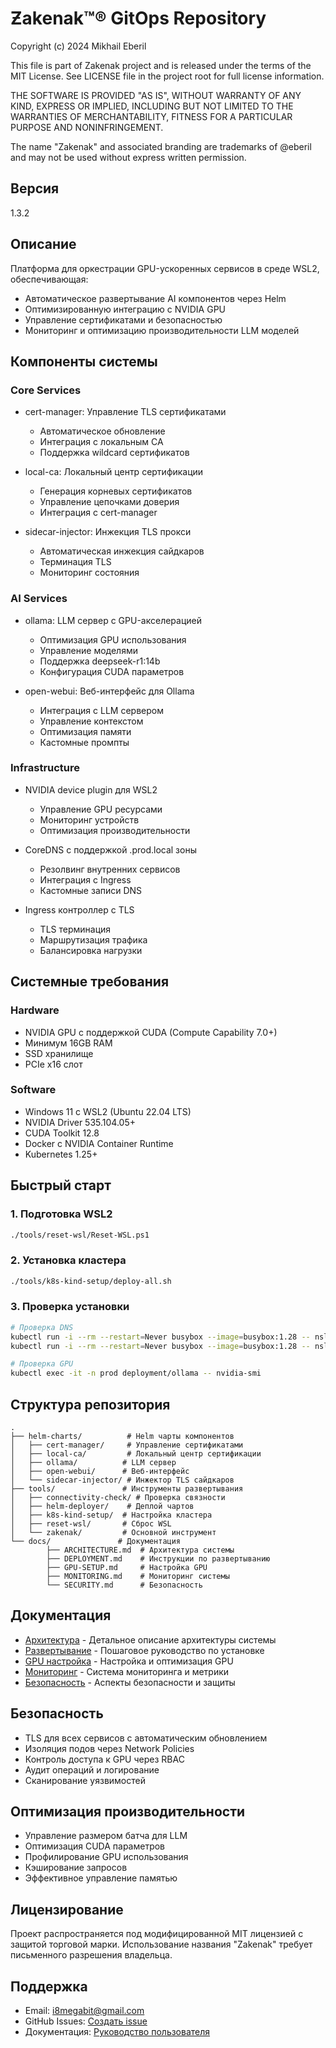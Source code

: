 # Ƶakenak™® GitOps Repository

Copyright (c) 2024 Mikhail Eberil

This file is part of Zakenak project and is released under the terms of the
MIT License. See LICENSE file in the project root for full license information.

THE SOFTWARE IS PROVIDED "AS IS", WITHOUT WARRANTY OF ANY KIND, EXPRESS OR
IMPLIED, INCLUDING BUT NOT LIMITED TO THE WARRANTIES OF MERCHANTABILITY,
FITNESS FOR A PARTICULAR PURPOSE AND NONINFRINGEMENT.

The name "Zakenak" and associated branding are trademarks of @eberil
and may not be used without express written permission.

## Версия
1.3.2

## Описание
Платформа для оркестрации GPU-ускоренных сервисов в среде WSL2, обеспечивающая:
- Автоматическое развертывание AI компонентов через Helm
- Оптимизированную интеграцию с NVIDIA GPU
- Управление сертификатами и безопасностью
- Мониторинг и оптимизацию производительности LLM моделей

## Компоненты системы

### Core Services
- cert-manager: Управление TLS сертификатами
	- Автоматическое обновление
	- Интеграция с локальным CA
	- Поддержка wildcard сертификатов

- local-ca: Локальный центр сертификации
	- Генерация корневых сертификатов
	- Управление цепочками доверия
	- Интеграция с cert-manager

- sidecar-injector: Инжекция TLS прокси
	- Автоматическая инжекция сайдкаров
	- Терминация TLS
	- Мониторинг состояния

### AI Services
- ollama: LLM сервер с GPU-акселерацией
	- Оптимизация GPU использования
	- Управление моделями
	- Поддержка deepseek-r1:14b
	- Конфигурация CUDA параметров

- open-webui: Веб-интерфейс для Ollama
	- Интеграция с LLM сервером
	- Управление контекстом
	- Оптимизация памяти
	- Кастомные промпты

### Infrastructure
- NVIDIA device plugin для WSL2
	- Управление GPU ресурсами
	- Мониторинг устройств
	- Оптимизация производительности

- CoreDNS с поддержкой .prod.local зоны
	- Резолвинг внутренних сервисов
	- Интеграция с Ingress
	- Кастомные записи DNS

- Ingress контроллер с TLS
	- TLS терминация
	- Маршрутизация трафика
	- Балансировка нагрузки

## Системные требования

### Hardware
- NVIDIA GPU с поддержкой CUDA (Compute Capability 7.0+)
- Минимум 16GB RAM
- SSD хранилище
- PCIe x16 слот

### Software
- Windows 11 с WSL2 (Ubuntu 22.04 LTS)
- NVIDIA Driver 535.104.05+
- CUDA Toolkit 12.8
- Docker с NVIDIA Container Runtime
- Kubernetes 1.25+

## Быстрый старт

### 1. Подготовка WSL2
```bash
./tools/reset-wsl/Reset-WSL.ps1
```

### 2. Установка кластера
```bash
./tools/k8s-kind-setup/deploy-all.sh
```

### 3. Проверка установки
```bash
# Проверка DNS
kubectl run -i --rm --restart=Never busybox --image=busybox:1.28 -- nslookup ollama.prod.local
kubectl run -i --rm --restart=Never busybox --image=busybox:1.28 -- nslookup webui.prod.local

# Проверка GPU
kubectl exec -it -n prod deployment/ollama -- nvidia-smi
```

## Структура репозитория
```
.
├── helm-charts/          # Helm чарты компонентов
│   ├── cert-manager/     # Управление сертификатами
│   ├── local-ca/         # Локальный центр сертификации
│   ├── ollama/          # LLM сервер
│   ├── open-webui/      # Веб-интерфейс
│   └── sidecar-injector/ # Инжектор TLS сайдкаров
├── tools/               # Инструменты развертывания
│   ├── connectivity-check/ # Проверка связности
│   ├── helm-deployer/    # Деплой чартов
│   ├── k8s-kind-setup/  # Настройка кластера
│   ├── reset-wsl/       # Сброс WSL
│   └── zakenak/         # Основной инструмент
└── docs/               # Документация
		├── ARCHITECTURE.md  # Архитектура системы
		├── DEPLOYMENT.md    # Инструкции по развертыванию
		├── GPU-SETUP.md     # Настройка GPU
		├── MONITORING.md    # Мониторинг системы
		└── SECURITY.md      # Безопасность
```

## Документация
- [Архитектура](docs/ARCHITECTURE.md) - Детальное описание архитектуры системы
- [Развертывание](docs/DEPLOYMENT.md) - Пошаговое руководство по установке
- [GPU настройка](docs/GPU-SETUP.md) - Настройка и оптимизация GPU
- [Мониторинг](docs/MONITORING.md) - Система мониторинга и метрики
- [Безопасность](docs/SECURITY.md) - Аспекты безопасности и защиты

## Безопасность
- TLS для всех сервисов с автоматическим обновлением
- Изоляция подов через Network Policies
- Контроль доступа к GPU через RBAC
- Аудит операций и логирование
- Сканирование уязвимостей

## Оптимизация производительности
- Управление размером батча для LLM
- Оптимизация CUDA параметров
- Профилирование GPU использования
- Кэширование запросов
- Эффективное управление памятью

## Лицензирование
Проект распространяется под модифицированной MIT лицензией с защитой торговой марки. Использование названия "Zakenak" требует письменного разрешения владельца.

## Поддержка
- Email: i8megabit@gmail.com
- GitHub Issues: [Создать issue](https://github.com/i8megabit/zakenak/issues)
- Документация: [Руководство пользователя](docs/)
